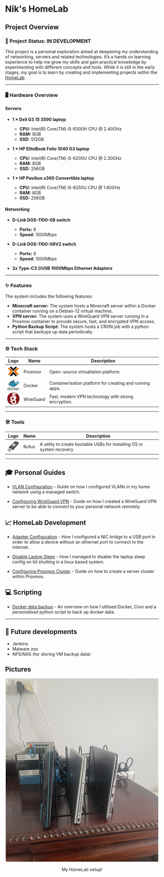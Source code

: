 # Nik's HomeLab

## Project Overview

### 🚀 Project Status: **IN DEVELOPMENT**

This project is a personal exploration aimed at deepening my understanding of networking, servers and related technologies. It’s a hands on learning experience to help me grow my skills and gain practical knowledge by experimenting with different concepts and tools. While it is still in the early stages, my goal is to learn by creating and implementing projects within the [HomeLab](https://en.wikipedia.org/wiki/Home_server).

---

### 🖥️ Hardware Overview

#### Servers

- **1 × Dell G3 15 3590 laptop**

  - **CPU:** Intel(R) Core(TM) i5-9300H CPU @ 2.40GHz
  - **RAM:** 8GB
  - **SSD:** 512GB

- **1 × HP EliteBook Folio 1040 G3 laptop**

  - **CPU:** Intel(R) Core(TM) i5-6200U CPU @ 2.30GHz
  - **RAM:** 8GB
  - **SSD:** 256GB

- **1 × HP Pavilion x360 Convertible laptop**
  - **CPU:** Intel(R) Core(TM) i5-8250U CPU @ 1.60GHz
  - **RAM:** 8GB
  - **SSD:** 256GB

#### Networking

- **D-Link DGS-1100-08 switch**

  - **Ports:** 8
  - **Speed:** 1000Mbps

- **D-Link DGS-1100-08V2 switch**

  - **Ports:** 8
  - **Speed:** 1000Mbps

- **2x Type-C3.1/USB 1000Mbps Ethernet Adapters**

---

### ✨ Features

The system includes the following features:

- **Minecraft server:** The system hosts a Minecraft server within a Docker container running on a Debian-12 virtual machine.
- **VPN server:** The system uses a WireGuard VPN server running in a Proxmox container to provide secure, fast, and encrypted VPN access.
- **Python Backup Script:** The system hosts a CRON job with a python script that backups up data periodically.

---

### ⚙️ Tech Stack

| Logo                                                                    | Name      | Description                                              |
| ----------------------------------------------------------------------- | --------- | -------------------------------------------------------- |
| <img src="Images/proxmox_logo.png" alt="Proxmox Logo" width="40" />     | Proxmox   | Open-source virtualiation platform.                      |
| <img src="Images/docker_logo.png" alt="Docker Logo" width="40" />       | Docker    | Containerisation platform for creating and running apps. |
| <img src="Images/wireguard_logo.png" alt="WireGuard Logo" width="40" /> | WireGuard | Fast, modern VPN technology with strong encryption.      |

---

### 🛠️ Tools

| Logo                                                            | Name  | Description                                                            |
| --------------------------------------------------------------- | ----- | ---------------------------------------------------------------------- |
| <img src="Images/rufus_logo.png" alt="Rufus Logo" width="40" /> | Rufus | A utility to create bootable USBs for installing OS or system recovery |

---

## 🎓 Personal Guides

- [VLAN Configuration](./Documents/Guides/VLAN_Config.md) - Guide on how I configured VLANs in my home network using a managed switch.

- [Configuring WireGuard VPN](./Documents/Guides/Wireguard_Config.md) - Guide on how I created a WireGuard VPN server to be able to connect to your personal network remotely.

## 📈 HomeLab Development

- [Adapter Configuration](./Documents/HomeLab/Eth-USB_Config.md) - How I configured a NIC bridge to a USB port in order to allow a device without an ethernet port to connect to the internet.

- [Disable Laptop Sleep](./Documents/HomeLab/Laptop_Sleep.md) - How I managed to disable the laptop sleep config on lid shutting in a linux based system.

  <!---
  TODO
  --->

- [Configuring Proxmox Cluster](./Documents/HomeLab/CondfiguringCluster.md) - Guide on how to create a server cluster within Proxmox.

## 💻 Scripting

- [Docker data backup](./Documents/Scripting/Backup_Script.md) - An overview on how I utilised Docker, Cron and a personalised python script to back up docker data.

---

## 🚀 Future developments

- Jenkins
- Malware zoo
- NFS/NAS (for storing VM backup data)

## Pictures

<div align="center">
  <img src="Images/Homelab_pic.jpg" alt="HomeLab" width="500" height="600" />
  <p>My HomeLab setup!</p>
</div>
